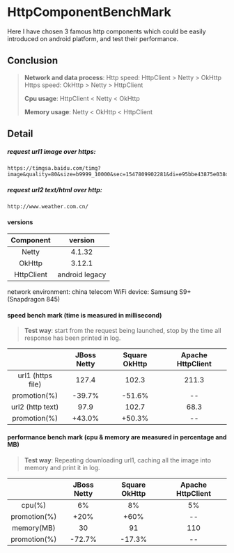 # HttpComponentBenchMark
Here I have chosen 3 famous http components which could be easily introduced on android platform, and test their performance.

## Conclusion

> **Network and data process**:
> Http speed: HttpClient > Netty > OkHttp
> Https speed: OkHttp > Netty > HttpClient
>
> **Cpu usage**: HttpClient < Netty < OkHttp
>
> **Memory usage**: Netty < OkHttp < HttpClient

## Detail

##### request url1 image over https:
```
https://timgsa.baidu.com/timg?image&quality=80&size=b9999_10000&sec=1547809902281&di=e95bbe43875e038df0176f992ccd3e25&imgtype=0&src=http%3A%2F%2Fvpic.video.qq.com%2F39649808%2Fk0165g5o94a_ori_3.jpg
```

##### request url2 text/html over http:
```
http://www.weather.com.cn/
```

#### versions

|Component|version|
|:-:|:-:|
|Netty|4.1.32|
|OkHttp|3.12.1|
|HttpClient|android legacy|

network environment: china telecom WiFi
device: Samsung S9+ (Snapdragon 845)

#### speed bench mark (time is measured in millisecond)

> **Test way**: start from the request being launched, stop by the time all response has been printed in log.

||JBoss Netty|Square OkHttp|Apache HttpClient|
|:--:|:--:|:--:|:--:|
|url1 (https file)|127.4|102.3|211.3|
|promotion(%)|-39.7%|-51.6%|--|
|url2 (http text)|97.9|102.7|68.3|
|promotion(%)|+43.0%|+50.3%|--|

#### performance bench mark (cpu & memory are measured in percentage and MB)

> **Test way**: Repeating downloading url1, caching all the image into memory and print it in log.
>
||JBoss Netty|Square OkHttp|Apache HttpClient|
|:--:|:--:|:--:|:--:|
|cpu(%)|6%|8%|5%|
|promotion(%)|+20%|+60%|--|
|memory(MB)|30|91|110|
|promotion(%)|-72.7%|-17.3%|--|

